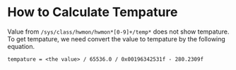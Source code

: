 # How to Calculate Tempature
Value from `/sys/class/hwmon/hwmon*[0-9]+/temp*` does not show tempature.
To get tempature, we need convert the value to tempature by the following
equation.

```
tempature = <the value> / 65536.0 / 0x00196342531f - 280.2309f
```
